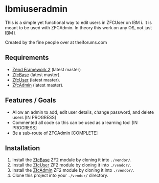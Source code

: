 Ibmiuseradmin
=============

This is a simple yet functional way to edit users in ZFCUser on IBM i. It is meant to be used with ZFCAdmin. In theory this work on any OS, not just IBM i.  

Created by the fine people over at theiforums.com


Requirements
------------

* [Zend Framework 2](https://github.com/zendframework/zf2) (latest master)
* [ZfcBase](https://github.com/ZF-Commons/ZfcBase) (latest master).
* [ZfcUser](https://github.com/ZF-Commons/ZfcUser) (latest master).
* [ZfcAdmin](https://github.com/ZF-Commons/ZfcAdmin) (latest master).



Features / Goals
----------------

* Allow an admin to add, edit user details, change password, and delete users [IN PROGRESS]
* Commented all code so this can be used as a learning tool [IN PROGRESS]
* Be a sub-route of ZFCAdmin [COMPLETE]


Installation
------------


1. Install the [ZfcBase](https://github.com/ZF-Commons/ZfcBase) ZF2 module
   by cloning it into `./vendor/`.
2. Install the [ZfcUser](https://github.com/ZF-Commons/ZfcUser) ZF2 module
   by cloning it into `./vendor/`.
3. Install the [ZfcAdmin](https://github.com/ZF-Commons/ZfcAdmin) ZF2 module
   by cloning it into `./vendor/`.
4. Clone this project into your `./vendor/` directory.


